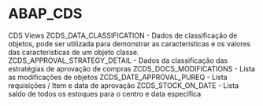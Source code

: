 # ABAP_CDS
CDS Views
ZCDS_DATA_CLASSIFICATION - Dados de classificação de objetos, pode ser utilizada para demonstrar as caracteristicas e os valores das caracteristicas de um objeto classe.
ZCDS_APPROVAL_STRATEGY_DETAIL - Dados da classificação das estratégias de aprovação de compras
ZCDS_DOCS_MODIFICATIONS - Lista as modificações de objetos
ZCDS_DATE_APPROVAL_PUREQ - Lista requisições / Item e data de aprovação
ZCDS_STOCK_ON_DATE  - Lista saldo de todos os estoques para o centro e data especifica
